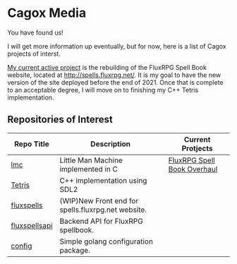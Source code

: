# Cagox Media

You have found us!

I will get more information up eventually, but for now, here is a list of Cagox projects of interst.

[My current active project](https://github.com/users/cagox/projects/1) is the rebuilding of the FluxRPG Spell Book website, located at http://spells.fluxrpg.net/. It is my goal to have the new version of the site deployed before the end of 2021. Once that is complete to an acceptable degree, I will move on to finishing my C++ Tetris implementation.



## Repositories of Interest

|Repo Title|Description|Current Protjects|
|-------------|-----------|--------------|
|[lmc](https://github.com/cagox/lmc)|Little Man Machine implemented in C|[FluxRPG Spell Book Overhaul](https://github.com/users/cagox/projects/1)|
|[Tetris](https://github.com/cagox/tetris/)|C++ implementation using SDL2|
|[fluxspells](https://github.com/cagox/fluxspells)|(WIP)New Front end for spells.fluxrpg.net website.|
|[fluxspellsapi](https://github.com/cagox/fluxspellsapi)|Backend API for FluxRPG spellbook.|
|[config](https://github.com/cagox/config)|Simple golang configuration package.|








<!--
**cagox/cagox** is a ✨ _special_ ✨ repository because its `README.md` (this file) appears on your GitHub profile.

Here are some ideas to get you started:

- 🔭 I’m currently working on ...
- 🌱 I’m currently learning ...
- 👯 I’m looking to collaborate on ...
- 🤔 I’m looking for help with ...
- 💬 Ask me about ...
- 📫 How to reach me: ...
- 😄 Pronouns: ...
- ⚡ Fun fact: ...
-->
